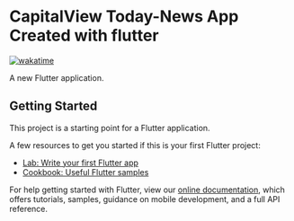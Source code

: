 # CapitalView Today-News App Created with flutter
[![wakatime](https://wakatime.com/badge/user/95cc268b-6e4f-469d-8aee-c933dee3f3be/project/0167ad6b-9982-4c75-945a-2fca891714b6.svg)](https://wakatime.com/badge/user/95cc268b-6e4f-469d-8aee-c933dee3f3be/project/0167ad6b-9982-4c75-945a-2fca891714b6)

A new Flutter application.

## Getting Started

This project is a starting point for a Flutter application.

A few resources to get you started if this is your first Flutter project:

- [Lab: Write your first Flutter app](https://flutter.dev/docs/get-started/codelab)
- [Cookbook: Useful Flutter samples](https://flutter.dev/docs/cookbook)

For help getting started with Flutter, view our
[online documentation](https://flutter.dev/docs), which offers tutorials,
samples, guidance on mobile development, and a full API reference.
